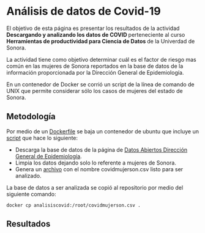 # Análisis de datos de Covid-19

<p>El objetivo de esta página es presentar los resultados de la actividad <strong>Descargando y analizando los datos de COVID </strong> perteneciente al curso <strong>Herramientas de productividad para Ciencia de Datos </strong> de la Univerdad de Sonora. </p>
<p>La actividad tiene como objetivo determinar cuál es el factor de riesgo mas común en las mujeres de Sonora reportados en la base de datos de la información proporcionada por la Dirección General de Epidemiología. </p>
En un contenedor de Docker se corrió un script de la línea de comando de UNIX que permite considerar sólo los casos de mujeres del estado de Sonora.

## Metodología

Por medio de un [Dockerfile](https://github.com/melrepa/Covid19/blob/main/DIY/analisiscovid.dockerfile) se baja un contenedor de ubuntu que incluye un [script](https://github.com/melrepa/Covid19/blob/main/DIY/covidscript.sh) que hace lo siguiente:

- Descarga la base de datos de la página de [Datos Abiertos Dirección General de Epidemiología](https://www.gob.mx/salud/documentos/datos-abiertos-152127).
- Limpia los datos dejando solo lo referente a mujeres de Sonora.
- Genera un [archivo](https://github.com/melrepa/Covid19/blob/main/covidmujerson.csv) con el nombre covidmujerson.csv listo para ser analizado.

La base de datos a ser analizada se copió al repositorio por medio del siguiente comando:

<code>docker cp analisiscovid:/root/covidmujerson.csv .</code>

## Resultados

